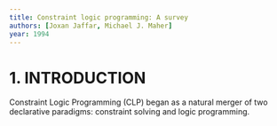 ```yaml
---
title: Constraint logic programming: A survey
authors: [Joxan Jaffar, Michael J. Maher]
year: 1994
---
```


# 1. INTRODUCTION

Constraint Logic Programming (CLP)
began as a natural merger
of two declarative paradigms:
constraint solving and logic programming.
